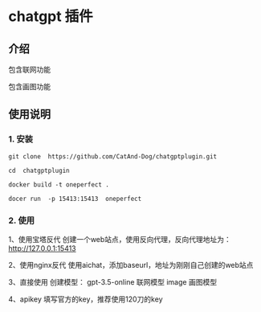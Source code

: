 # chatgpt 插件
## 介绍
包含联网功能

包含画图功能


## 使用说明
### 1. 安装
```
git clone  https://github.com/CatAnd-Dog/chatgptplugin.git
```
```
cd  chatgptplugin
```
```
docker build -t oneperfect .
```
```
docer run  -p 15413:15413  oneperfect
```

### 2. 使用
1、使用宝塔反代
创建一个web站点，使用反向代理，反向代理地址为：http://127.0.0.1:15413

2、使用nginx反代
使用aichat，添加baseurl，地址为刚刚自己创建的web站点

3、直接使用
创建模型：
gpt-3.5-online    联网模型
image      画图模型

4、apikey
填写官方的key，推荐使用120刀的key